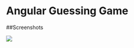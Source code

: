 # Angular Guessing Game

##Screenshots

![](https://github.com/lvcc-wad/Students/blob/master/BSIS/Quiza-Charlie/Guessing%2520Game/1.PNG)
